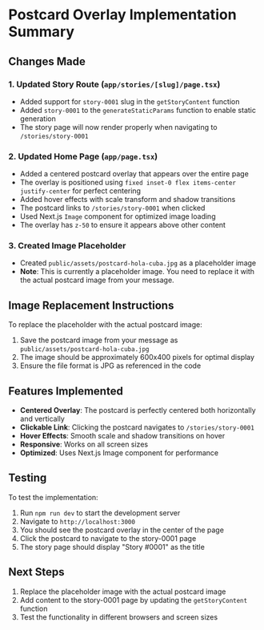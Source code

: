 # Postcard Overlay Implementation Summary

## Changes Made

### 1. Updated Story Route (`app/stories/[slug]/page.tsx`)
- Added support for `story-0001` slug in the `getStoryContent` function
- Added `story-0001` to the `generateStaticParams` function to enable static generation
- The story page will now render properly when navigating to `/stories/story-0001`

### 2. Updated Home Page (`app/page.tsx`)
- Added a centered postcard overlay that appears over the entire page
- The overlay is positioned using `fixed inset-0 flex items-center justify-center` for perfect centering
- Added hover effects with scale transform and shadow transitions
- The postcard links to `/stories/story-0001` when clicked
- Used Next.js `Image` component for optimized image loading
- The overlay has `z-50` to ensure it appears above other content

### 3. Created Image Placeholder
- Created `public/assets/postcard-hola-cuba.jpg` as a placeholder image
- **Note**: This is currently a placeholder image. You need to replace it with the actual postcard image from your message.

## Image Replacement Instructions

To replace the placeholder with the actual postcard image:

1. Save the postcard image from your message as `public/assets/postcard-hola-cuba.jpg`
2. The image should be approximately 600x400 pixels for optimal display
3. Ensure the file format is JPG as referenced in the code

## Features Implemented

- **Centered Overlay**: The postcard is perfectly centered both horizontally and vertically
- **Clickable Link**: Clicking the postcard navigates to `/stories/story-0001`
- **Hover Effects**: Smooth scale and shadow transitions on hover
- **Responsive**: Works on all screen sizes
- **Optimized**: Uses Next.js Image component for performance

## Testing

To test the implementation:

1. Run `npm run dev` to start the development server
2. Navigate to `http://localhost:3000`
3. You should see the postcard overlay in the center of the page
4. Click the postcard to navigate to the story-0001 page
5. The story page should display "Story #0001" as the title

## Next Steps

1. Replace the placeholder image with the actual postcard image
2. Add content to the story-0001 page by updating the `getStoryContent` function
3. Test the functionality in different browsers and screen sizes